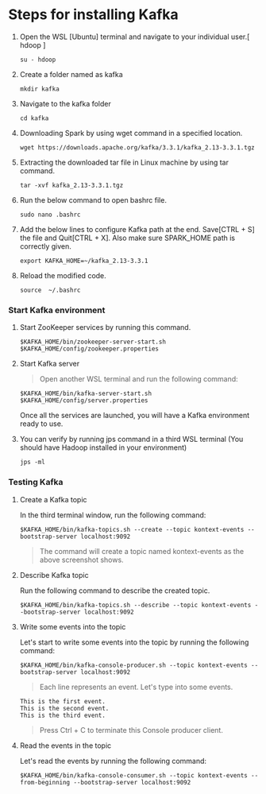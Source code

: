 #    Steps for installing Kafka

1. Open the WSL [Ubuntu] terminal and navigate to your individual user.[ hdoop ] 

    ```
    su - hdoop
    ```
    
2.  Create a folder named as kafka

    ```
    mkdir kafka
    ```
    
3.  Navigate to the kafka folder

    ```
    cd kafka
    ```
    
4.  Downloading Spark by using wget command in a specified location.

    ```
    wget https://downloads.apache.org/kafka/3.3.1/kafka_2.13-3.3.1.tgz
    ```
    
5.  Extracting the downloaded tar file in Linux machine by using tar command.

    ```
    tar -xvf kafka_2.13-3.3.1.tgz
    ```
    
6.	Run the below command to open bashrc file.

    ```
    sudo nano .bashrc
    ```
7.  Add the below lines to configure Kafka path at the end. Save[CTRL + S] the file and Quit[CTRL + X]. Also make sure SPARK_HOME path is correctly given.

    ```
    export KAFKA_HOME=~/kafka_2.13-3.3.1
    ```

8.  Reload the modified code.
	
    ```
    source  ~/.bashrc
    ```


### Start Kafka environment

1.  Start ZooKeeper services by running this command. 

    ```
    $KAFKA_HOME/bin/zookeeper-server-start.sh $KAFKA_HOME/config/zookeeper.properties
    ```
    
2.  Start Kafka server 

    > Open another WSL terminal and run the following command:

    ```
    $KAFKA_HOME/bin/kafka-server-start.sh $KAFKA_HOME/config/server.properties

    ```
    
    Once all the services are launched, you will have a Kafka environment ready to use.
    

3.  You can verify by running jps command in a third WSL terminal (You should have Hadoop installed in your environment)
 
    ```
    jps -ml
    ```

### Testing Kafka 

1.  Create a Kafka topic
    
    In the third terminal window, run the following command:

    ```
    $KAFKA_HOME/bin/kafka-topics.sh --create --topic kontext-events --bootstrap-server localhost:9092
    ```

    > The command will create a topic named kontext-events as the above screenshot shows.

2.  Describe Kafka topic

    Run the following command to describe the created topic.

    ```
    $KAFKA_HOME/bin/kafka-topics.sh --describe --topic kontext-events --bootstrap-server localhost:9092
    ```
    

3.  Write some events into the topic

    Let's start to write some events into the topic by running the following command:

    ```
    $KAFKA_HOME/bin/kafka-console-producer.sh --topic kontext-events --bootstrap-server localhost:9092
    ```

    > Each line represents an event. Let's type into some events.


     ```
     This is the first event.
     This is the second event.
     This is the third event.
     ```

     > Press Ctrl + C to terminate this Console producer client. 

4.   Read the events in the topic

     Let's read the events by running the following command:

     ```
     $KAFKA_HOME/bin/kafka-console-consumer.sh --topic kontext-events --from-beginning --bootstrap-server localhost:9092
     ```














